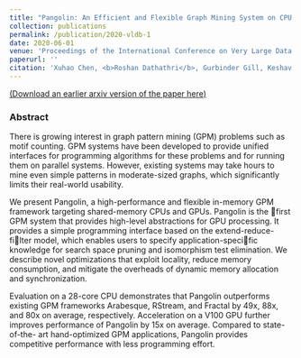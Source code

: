 ```yaml
---
title: "Pangolin: An Efficient and Flexible Graph Mining System on CPU and GPU"
collection: publications
permalink: /publication/2020-vldb-1
date: 2020-06-01
venue: 'Proceedings of the International Conference on Very Large Data Bases (PVLDB)'
paperurl: ''
citation: 'Xuhao Chen, <b>Roshan Dathathri</b>, Gurbinder Gill, Keshav Pingali, “Pangolin: An Efficient and Flexible Graph Mining System on CPU and GPU,” Proceedings of the 46th International Conference on Very Large Data Bases (PVLDB), August 2020 (to appear).'
---
```

[(Download an earlier arxiv version of the paper here)](https://arxiv.org/abs/1911.06969)

### Abstract

There is growing interest in graph pattern mining (GPM)
problems such as motif counting. GPM systems have been
developed to provide unified interfaces for programming algorithms 
for these problems and for running them on parallel systems. 
However, existing systems may take hours to
mine even simple patterns in moderate-sized graphs, which
significantly limits their real-world usability.

We present Pangolin, a high-performance and 
flexible in-memory GPM framework targeting shared-memory CPUs
and GPUs. Pangolin is the first GPM system that provides
high-level abstractions for GPU processing. It provides a
simple programming interface based on the extend-reduce-filter model, 
which enables users to specify application-specific
knowledge for search space pruning and isomorphism test
elimination. We describe novel optimizations that exploit 
locality, reduce memory consumption, and mitigate the 
overheads of dynamic memory allocation and synchronization.

Evaluation on a 28-core CPU demonstrates that Pangolin
outperforms existing GPM frameworks Arabesque, RStream,
and Fractal by 49x, 88x, and 80x on average, respectively.
Acceleration on a V100 GPU further improves performance
of Pangolin by 15x on average. Compared to state-of-the-
art hand-optimized GPM applications, Pangolin provides
competitive performance with less programming effort.